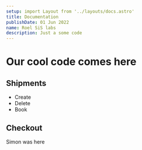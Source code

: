 ```yaml
---
setup: import Layout from '../layouts/docs.astro'
title: Documentation
publishDate: 01 Jun 2022
name: Roel SiS labs
description: Just a some code
---
```

# Our cool code comes here
## Shipments

- Create
- Delete
- Book
  
## Checkout

Simon was here
